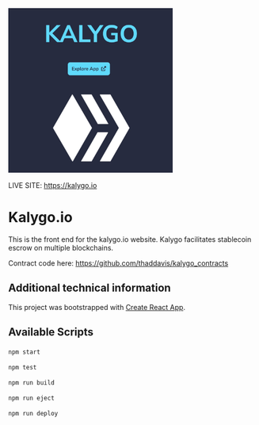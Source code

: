 <img src="public/project_banner_photo.jpg" width="332" height="332"/>

LIVE SITE: https://kalygo.io

# Kalygo.io
This is the front end for the kalygo.io website. Kalygo facilitates stablecoin escrow on multiple blockchains.

Contract code here: https://github.com/thaddavis/kalygo_contracts

## Additional technical information
This project was bootstrapped with [Create React App](https://github.com/facebook/create-react-app).

## Available Scripts
`npm start`

`npm test`

`npm run build`

`npm run eject`

`npm run deploy`

